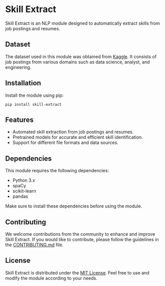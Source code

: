 
# Skill Extract

Skill Extract is an NLP module designed to automatically extract skills from job postings and resumes.

## Dataset

The dataset used in this module was obtained from [Kaggle](https://www.kaggle.com/datasets/elroyggj/indeed-dataset-data-scientistanalystengineer). It consists of job postings from various domains such as data science, analyst, and engineering.

## Installation

Install the module using pip:

```
pip install skill-extract
```

## Features

- Automated skill extraction from job postings and resumes.
- Pretrained models for accurate and efficient skill identification.
- Support for different file formats and data sources.

## Dependencies

This module requires the following dependencies:

- Python 3.x
- spaCy
- scikit-learn
- pandas

Make sure to install these dependencies before using the module.

## Contributing

We welcome contributions from the community to enhance and improve Skill Extract. If you would like to contribute, please follow the guidelines in the [CONTRIBUTING.md](CONTRIBUTING.md) file.

## License

Skill Extract is distributed under the [MIT License](LICENSE). Feel free to use and modify the module according to your needs.